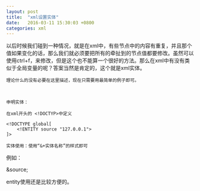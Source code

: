 ```yaml
---
layout: post
title:  "xml设置实体"
date:   2016-03-11 15:30:03 +0800
categories: xml
---
```


以后时候我们碰到一种情况，就是在xml中，有些节点中的内容有重复，并且那个值如果变化的话，那么我们就必须要把所有的牵扯到的节点值都要修改。虽然可以使用ctrl+f，来修改，但是这个也不能算一个很好的方法。那么在xml中有没有类似于全局变量的呢？答案当然是肯定的，这个就是xml实体。

    理论什么的没有必要在这里描述，现在只需要用最简单的例子即可。



    申明实体：

    在xml开头的 <!DOCTYP>中定义

    <!DOCTYPE global[
        <!ENTITY source "127.0.0.1">
    ]>

    实体使用：使用“&+实体名称”的样式即可

   例如：

   <source>&source;</source>





   entity使用还是比较方便的。
